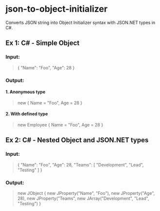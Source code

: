# json-to-object-initializer
Converts JSON string into Object Initializer syntax with JSON.NET types in C#.

## Ex 1: C# - Simple Object

### Input:
> {
  "Name": "Foo",
  "Age": 28
}

### Output:

#### 1. Anonymous type
> new {
  Name = "Foo",
  Age = 28
}

#### 2. With defined type
> new Employee
{
  Name = "Foo",
  Age = 28
}

## Ex 2: C# - Nested Object and JSON.NET types

### Input:
> {
  "Name": "Foo",
  "Age": 28,
  "Teams": [
    "Development",
    "Lead",
    "Testing"
  ]
}

### Output:

> new JObject
{
  new JProperty("Name", "Foo"),
  new JProperty("Age", 28),
  new JProperty("Teams", new JArray("Development", "Lead", "Testing")
}
